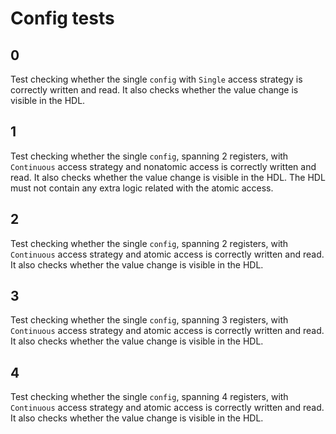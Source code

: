 # Config tests

## 0
Test checking whether the single `config` with `Single` access strategy is correctly written and read.
It also checks whether the value change is visible in the HDL.

## 1
Test checking whether the single `config`, spanning 2 registers, with `Continuous` access strategy and nonatomic access is correctly written and read.
It also checks whether the value change is visible in the HDL.
The HDL must not contain any extra logic related with the atomic access.

## 2
Test checking whether the single `config`, spanning 2 registers, with `Continuous` access strategy and atomic access is correctly written and read.
It also checks whether the value change is visible in the HDL.

## 3
Test checking whether the single `config`, spanning 3 registers, with `Continuous` access strategy and atomic access is correctly written and read.
It also checks whether the value change is visible in the HDL.

## 4
Test checking whether the single `config`, spanning 4 registers, with `Continuous` access strategy and atomic access is correctly written and read.
It also checks whether the value change is visible in the HDL.
